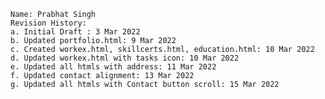	Name: Prabhat Singh
	Revision History:
	a. Initial Draft : 3 Mar 2022
	b. Updated portfolio.html: 9 Mar 2022
	c. Created workex.html, skillcerts.html, education.html: 10 Mar 2022
	d. Updated workex.html with tasks icon: 10 Mar 2022
	e. Updated all htmls with address: 11 Mar 2022
	f. Updated contact alignment: 13 Mar 2022
	g. Updated all htmls with Contact button scroll: 15 Mar 2022